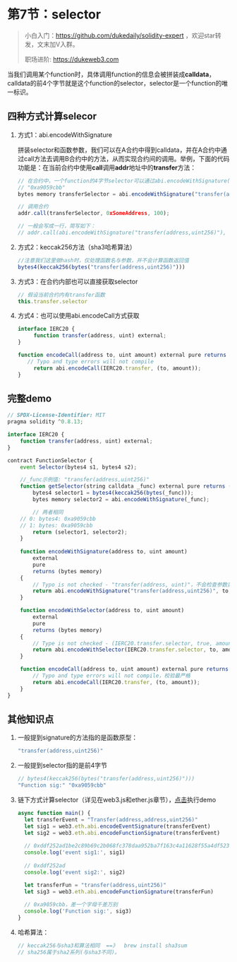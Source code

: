 # 第7节：selector

> 小白入门：https://github.com/dukedaily/solidity-expert ，欢迎star转发，文末加V入群。
>
> 职场进阶: https://dukeweb3.com

当我们调用某个function时，具体调用function的信息会被拼装成**calldata**，calldata的前4个字节就是这个function的selector，selector是一个function的唯一标识。



## 四种方式计算selecor

1. 方式1：abi.encodeWithSignature

   拼装selector和函数参数，我们可以在A合约中得到calldata，并在A合约中通过call方法去调用B合约中的方法，从而实现合约间的调用。举例，下面的代码功能是：在当前合约中使用**call**调用**addr**地址中的**transfer**方法：

   ```js
   // 在合约中，一个function的4字节selector可以通过abi.encodeWithSignature(...)来获取
   // "0xa9059cbb"
   bytes memory transferSelector = abi.encodeWithSignature("transfer(address,uint256)");
   
   // 调用合约
   addr.call(transferSelector, 0xSomeAddress, 100); 
   
   // 一般会写成一行，简写如下：
   // addr.call(abi.encodeWithSignature("transfer(address,uint256)"), 0xSomeAddress, 100);
   ```

2. 方式2：keccak256方法（sha3哈希算法）

   ```js
   //注意我们这里做hash时，仅处理函数名与参数，并不会计算函数返回值
   bytes4(keccak256(bytes("transfer(address,uint256)"))) 
   ```

3. 方式3：在合约内部也可以直接获取selector

   ```js
   // 假设当前合约内有transfer函数
   this.transfer.selector
   ```

4. 方式4：也可以使用abi.encodeCall方式获取

   ```js
   interface IERC20 {
   		function transfer(address, uint) external;
   }
   
   function encodeCall(address to, uint amount) external pure returns (bytes memory) {
   	  // Typo and type errors will not compile
     	return abi.encodeCall(IERC20.transfer, (to, amount));
   }
   ```

## 完整demo

```js
// SPDX-License-Identifier: MIT
pragma solidity ^0.8.13;

interface IERC20 {
    function transfer(address, uint) external;
}

contract FunctionSelector {
    event Selector(bytes4 s1, bytes4 s2);

    //_func示例值: "transfer(address,uint256)"
    function getSelector(string calldata _func) external pure returns (bytes4, bytes memory) {
        bytes4 selector1 = bytes4(keccak256(bytes(_func)));
        bytes memory selector2 = abi.encodeWithSignature(_func);

		// 两者相同
    // 0: bytes4: 0xa9059cbb
    // 1: bytes: 0xa9059cbb
        return (selector1, selector2);
    }
  
   	function encodeWithSignature(address to, uint amount)
        external
        pure
        returns (bytes memory)
    {
        // Typo is not checked - "transfer(address, uint)"，不会检查参数类型
        return abi.encodeWithSignature("transfer(address,uint256)", to, amount);
    }

    function encodeWithSelector(address to, uint amount)
        external
        pure
        returns (bytes memory)
    {
        // Type is not checked - (IERC20.transfer.selector, true, amount) ，不会检查to, amount类型
        return abi.encodeWithSelector(IERC20.transfer.selector, to, amount);
    }

    function encodeCall(address to, uint amount) external pure returns (bytes memory) {
        // Typo and type errors will not compile，校验最严格
        return abi.encodeCall(IERC20.transfer, (to, amount));
    }
}
```

## 其他知识点

1. 一般提到signature的方法指的是函数原型：

   ```js
   "transfer(address,uint256)"
   ```

2. 一般提到selector指的是前4字节

   ```js
   // bytes4(keccak256(bytes("transfer(address,uint256)")))
   "Function sig:" "0xa9059cbb"
   ```

3. 链下方式计算selector（详见在web3.js和ether.js章节），[点击](https://web3playground.io/QmRkM4oxkQVTV7JcGxuUpnYvuA2yhMWg867DnFiNVE1Y9K)执行demo

   ```js
   async function main() {
     let transferEvent = "Transfer(address,address,uint256)"
     let sig1 = web3.eth.abi.encodeEventSignature(transferEvent)
     let sig2 = web3.eth.abi.encodeFunctionSignature(transferEvent)
     
     // 0xddf252ad1be2c89b69c2b068fc378daa952ba7f163c4a11628f55a4df523b3ef
     console.log('event sig1:', sig1)
     
     // 0xddf252ad
     console.log('event sig2:', sig2)
   
     let transferFun = "transfer(address,uint256)"
     let sig3 = web3.eth.abi.encodeFunctionSignature(transferFun)
     
     // 0xa9059cbb，差一个字母千差万别
     console.log('Function sig:', sig3)
   }
   ```

4. 哈希算法：

   ```js
   // keccak256与sha3和算法相同  ==》  brew install sha3sum
   // sha256属于sha2系列(与sha3不同)。
   ```



